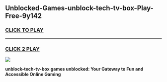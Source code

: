 
## Unblocked-Games-unblock-tech-tv-box-Play-Free-9y142
<h3>
<a href="https://premium76.site?title=unblock-tech-tv-box&ref=23A">CLICK TO PLAY</a></h3>
<hr>

<h3>
<a href="https://premium76.site?title=unblock-tech-tv-box&ref=23A">CLICK 2 PLAY</a>
  
</h3>

<a href="https://premium76.site?title=unblock-tech-tv-box&ref=23A"><img src="https://clearcache.store/games.png"></a>


**unblock-tech-tv-box games unblocked: Your Gateway to Fun and Accessible Online Gaming**
